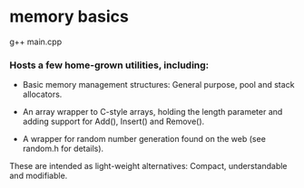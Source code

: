 # memory basics

g++ main.cpp

### Hosts a few home-grown utilities, including:

- Basic memory management structures: General purpose, pool and stack allocators.

- An array wrapper to C-style arrays, holding the length parameter and adding support for Add(), Insert() and Remove().

- A wrapper for random number generation found on the web (see random.h for details).

These are intended as light-weight alternatives: Compact, understandable and modifiable.
